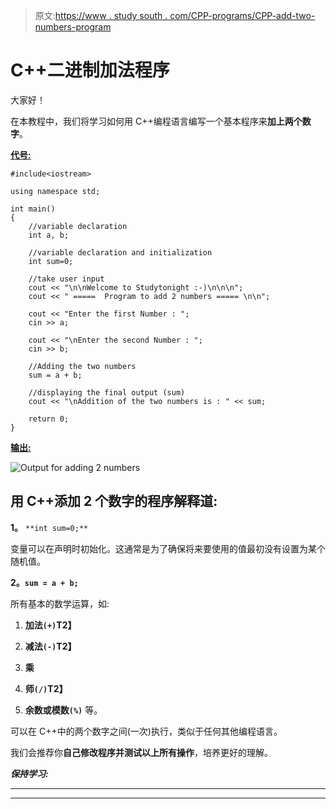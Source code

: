 > 原文:[https://www . study south . com/CPP-programs/CPP-add-two-numbers-program](https://www.studytonight.com/cpp-programs/cpp-adding-two-numbers-program)

# C++二进制加法程序

大家好！

在本教程中，我们将学习如何用 C++编程语言编写一个基本程序来**加上两个数字**。

<u>**代号:**</u>

```
#include<iostream>

using namespace std;

int main()
{
    //variable declaration
    int a, b;

    //variable declaration and initialization  
    int sum=0;

    //take user input
    cout << "\n\nWelcome to Studytonight :-)\n\n\n";
    cout << " =====  Program to add 2 numbers ===== \n\n";

    cout << "Enter the first Number : ";
    cin >> a;

    cout << "\nEnter the second Number : ";
    cin >> b;

    //Adding the two numbers
    sum = a + b;

    //displaying the final output (sum)
    cout << "\nAddition of the two numbers is : " << sum;

    return 0;
}
```

<u>**输出:**</u>

![Output for adding 2 numbers](../Images/54494d82ffece26e2ad5811ca26cf515.png)

## 用 C++添加 2 个数字的程序解释道:

**1。** `**int sum=0;**`

变量可以在声明时初始化。这通常是为了确保将来要使用的值最初没有设置为某个随机值。

**2。`sum = a + b;`**

所有基本的数学运算，如:

1.  **加法`(+)`T2】**

2.  **减法`(-)`T2】**

3.  **乘**

4.  **师`(/)`T2】**

5.  **余数或模数`(%)`** 等。

可以在 C++中的两个数字之间(一次)执行，类似于任何其他编程语言。

我们会推荐你**自己修改程序并测试以上所有操作**，培养更好的理解。

***保持学习:***

* * *

* * *